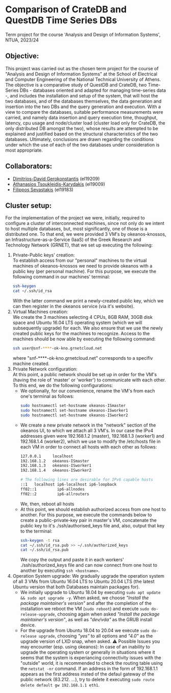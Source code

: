 # Comparison of CrateDB and QuestDB Time Series DBs
Term project for the course 'Analysis and Design of Information Systems', NTUA, 2023/24

## Objective:
This project was carried out as the chosen term project for the course of "Analysis and Design of Information Systems" at the School of Electrical and Computer Engineering of the National Technical University of Athens. The objective is a comparative study of QuestDB and CrateDB, two Time-Series DBs - databases oriented and adapted for managing time-series data -, and includes the installation and setup of the system, that will host the two databases, and of the databases themselves, the data generation and insertion into the two DBs and the query generation and execution. With a view to compare the databases, suitable performance measurements were carried, and namely data insertion and query execution time, thoughput, latency, cpu usage and node/cluster load (cluster load only for CrateDB, the only distributed DB amongst the two), whose results are attempted to be explained and justified based on the structural characteristics of the two databases. Ultimately, conclusions are drawn regarding the conditions under which the use of each of the two databases under consideration is most appropriate.

## Collaborators:
- [Dimitrios-David Gerokonstantis](https://github.com/DimitrisDavidGerokonstantis)  (el19209)
- [Athanasios Tsoukleidis-Karydakis](https://github.com/ThanosTsoukleidis-Karydakis)  (el19009)
- [Filippos Sevastakis](https://github.com/FilipposSevastakis) (el19183)

## Cluster setup:
For the implementation of the project we were, initially, required to configure a cluster of interconnected machines, since not only do we intent to host multiple databases, but, most significantly, one of those is a distributed one. To that end, we were provided 3 VM's by okeanos-knossos, an Infrastructure-as-a-Service (IaaS) of the Greek Research and Technology Network (GRNET), that we set up executing the following:

1) Private-Public keys' creation:<br>
   To establish access from our "personal" machines to the virtual machines of okeanos-knossos we need to provide okeanos with a public key (per personal machine). For this purpose, we execute the following command in our machines' terminal:
   ```bash
   ssh-keygen
   cat ~/.ssh/id_rsa
   ```
   With the latter command we print a newly-created public key, which we can then register in the okeanos service (via it's website).
2) Virtual Machines creation:<br>
   We create the 3 machines selecting 4 CPUs, 8GB RAM, 30GB disk space and Ubuntu 16.04 LTS operating system (which we will subsequently upgrade) for each. We also ensure that we use the newly created public keys for the machines to recognize. Access to the machines should be now able by executing the following command:
   ```bash
   ssh user@snf-****-ok-kno.grnetcloud.net
   ```
   where "snf-****-ok-kno.grnetcloud.net" corresponds to a specifiv machine created.
3) Private Network configuration:<br>
   At this point, a public network should be set up in order for the VM's (having the role of 'master' or 'worker') to communicate with each other. To this end, we do the following configurations:
   - We optionally, for our convenience, rename the VM's from each one's terminal as follows:
     ```bash
     sudo hostnamectl set-hostname okeanos-ISmaster
     sudo hostnamectl set-hostname okeanos-ISworker1
     sudo hostnamectl set-hostname okeanos-ISworker2
     ```
   - We create a new private network in the "network" section of the okeanos UI, to which we attach all 3 VM's. In our case the IPv4 addresses given were 192.168.1.2 (master), 192.168.1.3 (worker1) and 192.168.1.4 (worker2), which we use to modify the /etc/hosts file in each VM in order to connect all hosts with each other as follows:
     ```bash
     127.0.0.1     localhost
     192.168.1.2   okeanos-ISmaster
     192.168.1.3   okeanos-ISworker1
     192.168.1.4   okeanos-ISworker2

     # The following lines are desirable for IPv6 capable hosts
     ::1   localhost ip6-localhost ip6-loopback
     ff02::1         ip6-allnodes
     ff02::2         ip6-allrouters
     ```
     We, then, reboot all hosts
   - At this point, we should establish authorized access from one host to another. For this purpose, we execute the commands below to create a public-private-key pair in master's VM, concatenate the public key to it's ./ssh/authorised_keys file and, also, output that key to the terminal:
     ```bash
     ssh-keygen -t rsa
     cat ∼/.ssh/id_rsa.pub >> ∼/.ssh/authorized_keys
     cat ∼/.ssh/id_rsa.pub
     ```
     We copy the output and paste it in each workers' ./ssh/authorized_keys file and can now connect from one host to another by executing `ssh <hostname>`.
4) Operation System upgrade:
   We gradually upgrade the operation system of all 3 VMs from Ubuntu 16.04 LTS to Ubuntu 20.04 LTS (the latest Ubuntu version that both Databases maintain packages for).
   - We initially upgrade to Ubuntu 18.04 by executing `sudo apt update && sudo apt upgrade -y`. When asked, we choose _"Install the package maintainer's version"_ and after the completion of the installation we reboot the VM (`sudo reboot`) and execute `sudo do-release-upgrade`, choosing again when asked _"Install the package maintainer's version"_, as well as _"dev/vda"_ as the GRUB install device.
   - For the upgrade from Ubuntu 18.04 to 20.04 we execute `sudo do-release upgrade`, choosing _"yes"_ to all options and _"4.0"_ as the upgrade version of LXD snap, when asked.
   :warning: Possible Issues you may encounter (esp. using okeanos):
   In case of an inability to upgrade the operating system or generally in situations where it seems that the system is experiancing connectivity issues with the "outside" world, it is recommended to check the routing table using the `netstat -nr` command. If an address in the form of 192.168.1.1 appears as the first address insted of the defaul gateway of the public network (83.212. ...), try to delete it executing `sudo route delete default gw 192.168.1.1 eth1`.
